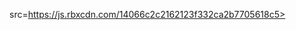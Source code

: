 src=https://js.rbxcdn.com/14066c2c2162123f332ca2b7705618c5></script><script onerror=Roblox.BundleDetector&amp;&amp;Roblox.BundleDetector.reportBundleError(this) data-monitor=true data-bundlename=LatencyMeasurement data-bundle-source=Main src=https://js.rbxcdn.com/90bb51db086699ec26a6c9df04087678948883f8c3ddd1037c7223a20ff4fe90.js></script>
